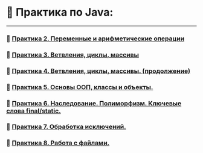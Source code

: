 # 🧠 Практика по Java:

---

### 🧩 [Практика 2. Переменные и арифметические операции](lessons/LESSON_2.md)
### 🧩 [Практика 3. Ветвления, циклы, массивы](lessons/LESSON_3.md)
### 🧩 [Практика 4. Ветвления, циклы, массивы. (продолжение)](lessons/LESSON_4.md)
### 🧩 [Практика 5. Основы ООП, классы и объекты.](lessons/LESSON_5.md)
### 🧩 [Практика 6. Наследование. Полиморфизм. Ключевые слова final/static.](lessons/LESSON_6.md)
### 🧩 [Практика 7. Обработка исключений.](lessons/LESSON_7.md)
### 🧩 [Практика 8. Работа с файлами.](lessons/LESSON_8.md)
